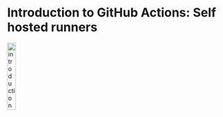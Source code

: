 # Introduction to GitHub Actions: Self hosted runners

<a href="https://youtu.be/d3isYUrPN7s" title="githubactions"><img src="https://i.ytimg.com/vi/d3isYUrPN7s/hqdefault.jpg" width="20%" alt="introduction to github actions runners" /></a> 
